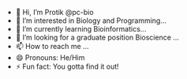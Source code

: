 - 👋 Hi, I’m Protik @pc-bio
- 👀 I’m interested in Biology and Programming...
- 🌱 I’m currently learning Bioinformatics...
- 💞️ I’m looking for a graduate position Bioscience ...
- 📫 How to reach me ...
- 😄 Pronouns: He/Him
- ⚡ Fun fact: You gotta find it out!

<!---
pc-bio/pc-bio is a ✨ special ✨ repository because its `README.md` (this file) appears on your GitHub profile.
You can click the Preview link to take a look at your changes.
--->
